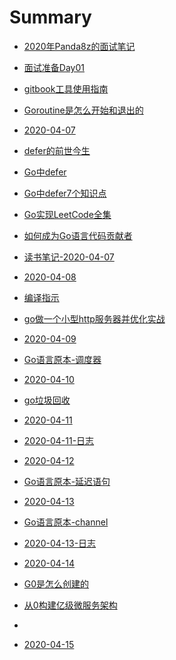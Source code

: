 # Summary

* [2020年Panda8z的面试笔记](README.md)
* [面试准备Day01](./2020-03-18/面试准备Day01.md)
* [gitbook工具使用指南](./2020-03-18/gitbook工具使用指南.md)
* [Goroutine是怎么开始和退出的](./2020-04-05/Goroutine是怎么开始和退出的.md)


* [2020-04-07]()
* [defer的前世今生](2020-04-07/defer的前世今生.md)
* [Go中defer](2020-04-07/Go中defer.md)
* [Go中defer7个知识点](2020-04-07/Go中defer7个知识点.md)
* [Go实现LeetCode全集](2020-04-07/Go实现LeetCode全集.md)
* [如何成为Go语言代码贡献者](2020-04-07/如何成为Go语言代码贡献者.md)
* [读书笔记-2020-04-07](2020-04-07/读书笔记-2020-04-07.md)



* [2020-04-08]()
* [编译指示](2020-04-08/go编译器-编译指示.md)
* [go做一个小型http服务器并优化实战](2020-04-08/go做一个小型http服务器并优化实战.md)

* [2020-04-09]()
* [Go语言原本-调度器](2020-04-09/Go语言原本-调度器.md)

* [2020-04-10]()
* [go垃圾回收](2020-04-10/go垃圾回收.md)

* [2020-04-11]()
* [2020-04-11-日志](2020-04-11/2020-04-11-日志.md)

* [2020-04-12]()
* [Go语言原本-延迟语句](2020-04-12/Go语言原本-延迟语句.md)

* [2020-04-13]()
* [Go语言原本-channel](2020-04-13/Go语言原本-channel.md)
* [2020-04-13-日志](2020-04-13/2020-04-13-日志.md)


* [2020-04-14]()
* [G0是怎么创建的](2020-04-14/G0是怎么创建的.md)
* [从0构建亿级微服务架构](2020-04-14/从0构建亿级微服务架构.md)
* 

* [2020-04-15]()
